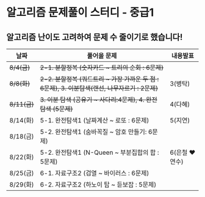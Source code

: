 # 알고리즘 문제풀이 스터디 - 중급1

## 알고리즘 난이도 고려하여 문제 수 줄이기로 했습니다!

날짜|풀어올 문제| 내용발표
---|---|---|
~~8/4(금)~~ | ~~2-1. 분할정복 (숫자카드 ~ 트리의 순회 : 6문제)~~|
~~8/8(화)~~ | ~~2-2. 분할정복 (쿼드트리 ~ 가장 가까운 두 점 : 6문제), 3. 이분탐색(랜선, 나무자르기 : 2문제)~~| 3(병탁)
~~8/11(금)~~ | ~~3. 이분 탐색 (공유기 ~ 사다리:4문제), 4. 완전 탐색 (5문제)~~|4(다혜)
8/14(화) | 5-1. 완전탐색1 (날짜계산 ~ 로또 : 6문제) |5(지연)
8/18(금) | 5-2. 완전탐색1 (숨바꼭질 ~ 암호 만들기: 6문제)|
8/22(화) | 5-2. 완전탐색1 (N-Queen ~ 부분집합의 합 : 5문제)|6(은철 ♥ 연수)
8/25(금) | 6-1. 자료구조2 (검열 ~ 바이러스 : 6문제)|
8/29(화) | 6-2. 자료구조2 (하노이 탑 ~ 듣보잡 : 5문제)
